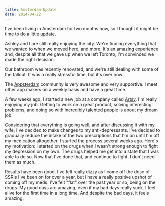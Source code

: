 ```yaml
---
title: Amsterdam Update
date: 2014-04-22
---
```


I've been living in Amsterdam for two months now, so I thought it might be time to do a little update.

Ashley and I are still really enjoying the city. We're finding everything that we wanted to when we moved here, and more. It's an amazing experience and, despite all that we gave up when we left Toronto, I'm convinced we made the right decision.

Our bathroom was recently renovated, and we're still dealing with some of the fallout. It was a really stressful time, but it's over now.

The [Appsterdam](https://appsterdam.rs) community is very awesome and very supportive. I meet other app makers on a weekly basis and have a great time.

A few weeks ago, I started a new job at a company called [Artsy](http://artsy.net). I'm really enjoying my job. Getting to work on a great product, solving interesting problems, and doing so with incredibly talented people is about my dream job.

Considering that everything is going well, and after discussing it with my wife, I've decided to make changes to my anti-depressants. I've decided to gradually reduce the intake of the two prescriptions that I'm on until I'm off my medication altogether. I started the process several weeks ago. Here's my motivation: I started on the drugs when I wasn't strong enough to fight my depression on my own. The drugs helped me get into a state that I was able to do so. Now that I've done that, and continue to fight, I don't need them as much.

Results have been good. I've felt really dizzy as I come off the dose of SSRIs I've been on for over a year, but I have a really positive upshot of coming off my meds: I've felt "flat" over the past year or so, being on the drugs. My good days are amazing, even if my bad days really suck. I feel alive for the first time in a long time. And despite the bad days, it feels amazing.

